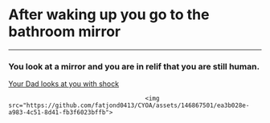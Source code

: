 # After waking up you go to the bathroom mirror
---

### You look at a mirror and you are in relif that you are still human.                

[Your Dad looks at you with shock](shock.md)

                                          <img src="https://github.com/fatjond0413/CYOA/assets/146867501/ea3b028e-a983-4c51-8d41-fb3f6023bffb"> 
